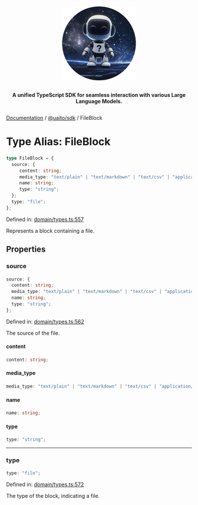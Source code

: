 <div style="display:flex; flex-direction:column; align-items:center;">
<p align="center">
  <img src="../UAITO.png" alt="UAITO Logo" width="200"/>
</p>

<p align="center">
  <strong>A unified TypeScript SDK for seamless interaction with various Large Language Models.</strong>
</p>
</div>

[Documentation](README.md) / [@uaito/sdk](@uaito.sdk.md) / FileBlock

# Type Alias: FileBlock

```ts
type FileBlock = {
  source: {
     content: string;
     media_type: "text/plain" | "text/markdown" | "text/csv" | "application/json";
     name: string;
     type: "string";
  };
  type: "file";
};
```

Defined in: [domain/types.ts:557](https://github.com/elribonazo/uaito/blob/61fe38d8ca6389b9df4b175df981376a787b30b1/packages/sdk/src/domain/types.ts#L557)

Represents a block containing a file.

## Properties

### source

```ts
source: {
  content: string;
  media_type: "text/plain" | "text/markdown" | "text/csv" | "application/json";
  name: string;
  type: "string";
};
```

Defined in: [domain/types.ts:562](https://github.com/elribonazo/uaito/blob/61fe38d8ca6389b9df4b175df981376a787b30b1/packages/sdk/src/domain/types.ts#L562)

The source of the file.

#### content

```ts
content: string;
```

#### media\_type

```ts
media_type: "text/plain" | "text/markdown" | "text/csv" | "application/json";
```

#### name

```ts
name: string;
```

#### type

```ts
type: "string";
```

***

### type

```ts
type: "file";
```

Defined in: [domain/types.ts:572](https://github.com/elribonazo/uaito/blob/61fe38d8ca6389b9df4b175df981376a787b30b1/packages/sdk/src/domain/types.ts#L572)

The type of the block, indicating a file.
